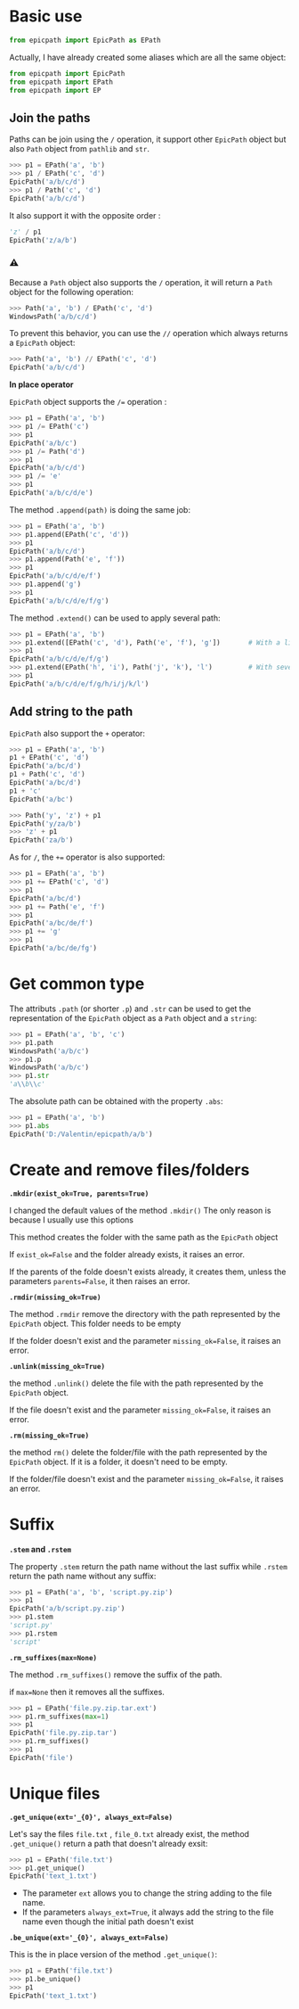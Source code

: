 # Basic use

```python
from epicpath import EpicPath as EPath
```

Actually, I have already created some aliases which are all the same object:

```python
from epicpath import EpicPath
from epicpath import EPath
from epicpath import EP
```

## Join the paths

Paths can be join using the `/` operation, it support other `EpicPath` object but also `Path` object from `pathlib` and `str`.

```python
>>> p1 = EPath('a', 'b')
>>> p1 / EPath('c', 'd')
EpicPath('a/b/c/d')
>>> p1 / Path('c', 'd')
EpicPath('a/b/c/d')
```

It also support it with the opposite order :

```python
'z' / p1
EpicPath('z/a/b')
```

### :warning:

Because a `Path` object also supports the `/` operation, it will return a `Path` object for the following operation:

```python
>>> Path('a', 'b') / EPath('c', 'd')
WindowsPath('a/b/c/d')
```

To prevent this behavior, you can use the `//` operation which always returns a `EpicPath` object:

```python
>>> Path('a', 'b') // EPath('c', 'd')
EpicPath('a/b/c/d')
```

**In place operator**

`EpicPath` object supports the `/=` operation :

```python
>>> p1 = EPath('a', 'b')
>>> p1 /= EPath('c')
>>> p1
EpicPath('a/b/c')
>>> p1 /= Path('d')
>>> p1
EpicPath('a/b/c/d')
>>> p1 /= 'e'
>>> p1
EpicPath('a/b/c/d/e')
```

The method `.append(path)` is doing the same job:

```python
>>> p1 = EPath('a', 'b')
>>> p1.append(EPath('c', 'd'))
>>> p1
EpicPath('a/b/c/d')
>>> p1.append(Path('e', 'f'))
>>> p1
EpicPath('a/b/c/d/e/f')
>>> p1.append('g')
>>> p1
EpicPath('a/b/c/d/e/f/g')
```

The method `.extend()` can be used to apply several path:

```python
>>> p1 = EPath('a', 'b')
>>> p1.extend([EPath('c', 'd'), Path('e', 'f'), 'g'])       # With a list as argument
>>> p1
EpicPath('a/b/c/d/e/f/g')
>>> p1.extend(EPath('h', 'i'), Path('j', 'k'), 'l')         # With several arguments
>>> p1
EpicPath('a/b/c/d/e/f/g/h/i/j/k/l')
```


## Add string to the path

`EpicPath` also support the `+` operator:

```python
>>> p1 = EPath('a', 'b')
p1 + EPath('c', 'd')
EpicPath('a/bc/d')
p1 + Path('c', 'd')
EpicPath('a/bc/d')
p1 + 'c'
EpicPath('a/bc')

>>> Path('y', 'z') + p1
EpicPath('y/za/b')
>>> 'z' + p1
EpicPath('za/b')
```

As for `/`, the `+=` operator is also supported:

```python
>>> p1 = EPath('a', 'b')
>>> p1 += EPath('c', 'd')
>>> p1
EpicPath('a/bc/d')
>>> p1 += Path('e', 'f')
>>> p1
EpicPath('a/bc/de/f')
>>> p1 += 'g'
>>> p1
EpicPath('a/bc/de/fg')
```

# Get common type

The attributs `.path` (or shorter `.p`) and `.str` can be used to get the representation of the `EpicPath` object as a `Path` object and a `string`: 

```python
>>> p1 = EPath('a', 'b', 'c')
>>> p1.path
WindowsPath('a/b/c')
>>> p1.p
WindowsPath('a/b/c')
>>> p1.str
'a\\b\\c'
```

The absolute path can be obtained with the property `.abs`:

```python
>>> p1 = EPath('a', 'b')
>>> p1.abs
EpicPath('D:/Valentin/epicpath/a/b')
```

# Create and remove files/folders

**`.mkdir(exist_ok=True, parents=True)`**

I changed the default values of the method `.mkdir()`
The only reason is because I usually use this options

This method creates the folder with the same path as the `EpicPath` object

If `exist_ok=False` and the folder already exists, it raises an error.

If the parents of the folde doesn't exists already, it creates them, unless the parameters `parents=False`, it then raises an error.

**`.rmdir(missing_ok=True)`**

The method `.rmdir` remove the directory with the path represented by the `EpicPath` object. This folder needs to be empty

If the folder doesn't exist and the parameter `missing_ok=False`, it raises an error.

**`.unlink(missing_ok=True)`**

the method `.unlink()` delete the file with the path represented by the `EpicPath` object.

If the file doesn't exist and the parameter `missing_ok=False`, it raises an error.


**`.rm(missing_ok=True)`**

the method `rm()` delete the folder/file with the path represented by the `EpicPath` object. If it is a folder, it doesn't need to be empty.

If the folder/file doesn't exist and the parameter `missing_ok=False`, it raises an error.

# Suffix

**`.stem` and `.rstem`**

The property `.stem` return the path name without the last suffix while `.rstem` return the path name without any suffix:

```python
>>> p1 = EPath('a', 'b', 'script.py.zip')
>>> p1
EpicPath('a/b/script.py.zip')
>>> p1.stem
'script.py'
>>> p1.rstem
'script'
```

**`.rm_suffixes(max=None)`**

The method `.rm_suffixes()` remove the suffix of the path.

if `max=None` then it removes all the suffixes.

```python
>>> p1 = EPath('file.py.zip.tar.ext')
>>> p1.rm_suffixes(max=1)
>>> p1
EpicPath('file.py.zip.tar')
>>> p1.rm_suffixes()
>>> p1
EpicPath('file')
```

# Unique files

**`.get_unique(ext='_{0}', always_ext=False)`**

Let's say the files `file.txt` , `file_0.txt` already exist, the method `.get_unique()` return a path that doesn't already exsit:

```python
>>> p1 = EPath('file.txt')
>>> p1.get_unique()
EpicPath('text_1.txt')
```

- The parameter `ext` allows you to change the string adding to the file name.
- If the parameters `always_ext=True`, it always add the string to the file name even though the initial path doesn't exist


**`.be_unique(ext='_{0}', always_ext=False)`**

This is the in place version of the method `.get_unique()`: 

```python
>>> p1 = EPath('file.txt')
>>> p1.be_unique()
>>> p1
EpicPath('text_1.txt')
```

